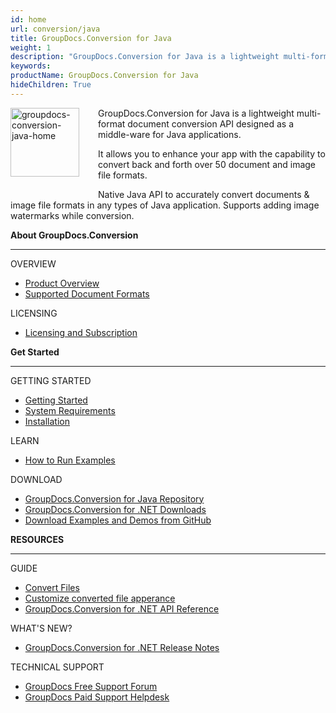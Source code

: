 ```yaml
---
id: home
url: conversion/java
title: GroupDocs.Conversion for Java
weight: 1
description: "GroupDocs.Conversion for Java is a lightweight multi-format document conversion API designed as a middle-ware for Java applications."
keywords: 
productName: GroupDocs.Conversion for Java
hideChildren: True
---
```

<img src="conversion/java/images/home.png" alt="groupdocs-conversion-java-home" align="left" style="width:110px; margin: 0 30px 30px 0"/>

GroupDocs.Conversion for Java is a lightweight multi-format document conversion API designed as a middle-ware for Java applications.  
  
It allows you to enhance your app with the capability to convert back and forth over 50 document and image file formats.  
  
Native Java API to accurately convert documents & image file formats in any types of Java application. Supports adding image watermarks while conversion.

<div class="row">
	<div class="col-md-4">
		<p><b>About GroupDocs.Conversion</b></p>
			<hr><p>OVERVIEW</p></hr>
			<ul>
				<li><a href='{{< ref "product-overview" >}}'>Product Overview</a></li>
				<li><a href='{{< ref "conversion/java/getting-started/supported-document-formats.md" >}}'>Supported Document Formats</a></li>
			</ul>
			<p>LICENSING</p>
			<ul>
                <li><a href='{{< ref "conversion/java/getting-started/licensing-and-subscription.md" >}}'>Licensing and Subscription</a></li>
			</ul>
	</div>
	<div class="col-md-4">
		<p><b>Get Started</b></p>
			<hr><p>GETTING STARTED</p></hr>
			<ul>
				<li><a href='{{< ref "conversion/java/getting-started" >}}'>Getting Started</a></li>
				<li><a href='{{< ref "conversion/java/getting-started/system-requirements.md" >}}'>System Requirements</a></li>
				<li><a href='{{< ref "conversion/java/getting-started/installation.md" >}}'>Installation</a></li>
			</ul>
			<p>LEARN</p>
			<ul>
				<li><a href='{{< ref "conversion/java/getting-started/how-to-run.md" >}}'>How to Run Examples</a></li>
			</ul>
			<p>DOWNLOAD</p>
			<ul>
				<li><a href="https://repository.groupdocs.com/webapp/#/artifacts/browse/tree/General/repo/com/groupdocs/groupdocs-conversion">GroupDocs.Conversion for Java Repository</a></li>
				</li><li><a href="https://downloads.groupdocs.com/conversion/java">GroupDocs.Conversion for .NET Downloads</a></li>
				<li><a href="https://github.com/groupdocs-conversion/GroupDocs.Conversion-for-.NET">Download Examples and Demos from GitHub</a></li>
			</ul>
	</div>
	<div class="col-md-4">
		<p><b>RESOURCES</b></p>
			<hr><p>GUIDE</p></hr>
			<ul>
				<li><a href='{{< ref "conversion/java/developer-guide/basic-usage/convert-document" >}}'>Convert Files</a></li>
				<li><a href='{{< ref "conversion/java/developer-guide/advanced-usage/converting/conversion-options-by-document-family" >}}'>Customize converted file apperance</a></li>	
				<li><a href="https://apireference.groupdocs.com/conversion/java">GroupDocs.Conversion for .NET API Reference</a></li>
			</ul>
			<p>WHAT'S NEW?</p>
			<ul>
				<li><a href='{{< ref "conversion/java/release-notes" >}}'>GroupDocs.Conversion for .NET Release Notes</a></li>
			</ul>
			<p>TECHNICAL SUPPORT</p>
			<ul>
				<li><a href="https://forum.groupdocs.com/">GroupDocs Free Support Forum</a></li>
				<li><a href="https://helpdesk.groupdocs.com/">GroupDocs Paid Support Helpdesk</a></li>
			</ul>
	</div>
</div>